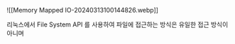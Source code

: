 ![[Memory Mapped IO-20240313100144826.webp]]

리눅스에서 File System API 를 사용하여 파일에 접근하는 방식은 유일한 접근 방식이 아니며 
